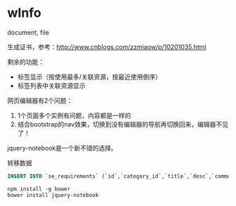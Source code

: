 # wInfo
document, file

生成证书，参考：http://www.cnblogs.com/zzmiaow/p/10201035.html

剩余的功能：
* 标签显示（按使用最多/关联资源，按最近使用倒序）
* 标签列表中关联资源显示

网页编辑器有2个问题：
1. 1个页面多个实例有问题，内容都是一样的
2. 结合bootstrap的nav效果，切换到没有编辑器的导航再切换回来，编辑器不见了！

jquery-notebook是一个新不错的选择。

转移数据
~~~sql
INSERT INTO `se_requirements` (`id`,`category_id`,`title`,`desc`,`comment`,`importance`,`sources`,`createdAt`,`updatedAt`) SELECT `id`,`seRequirementCategoryId`,`title`,`desc`,`comment`,`importance`,`sources`,`createdAt`,`updatedAt` FROM `se_requirements1`;
~~~

~~~
npm install -g bower
bower install jquery-notebook
~~~